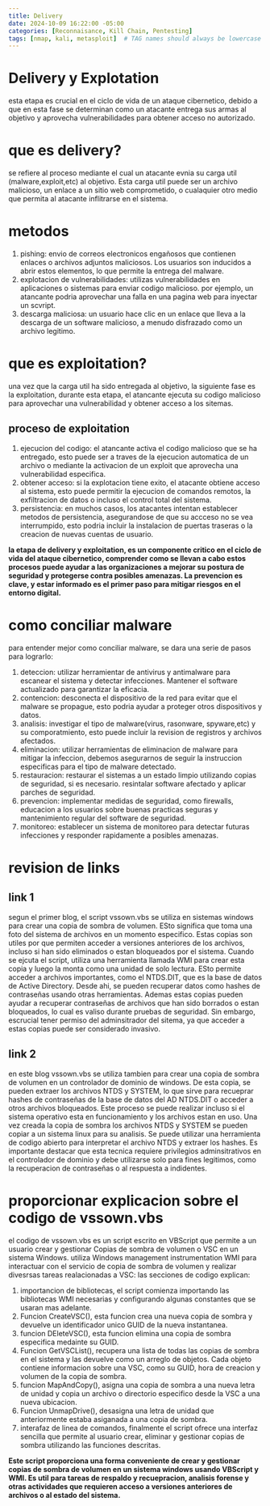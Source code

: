 ```yaml
---
title: Delivery
date: 2024-10-09 16:22:00 -05:00
categories: [Reconnaisance, Kill Chain, Pentesting]
tags: [nmap, kali, metasploit]  # TAG names should always be lowercase
---
```


# Delivery y Explotation
esta etapa es crucial en el ciclo de vida de un ataque cibernetico, debido a que en esta fase se determinan como un atacante entrega sus armas al objetivo y aprovecha vulnerabilidades para obtener acceso no autorizado.

# que es delivery?
se refiere al proceso mediante el cual un atacante evnia su carga util (malware,exploit,etc) al objetivo. Esta carga util puede ser un archivo malicioso, un enlace a un sitio web comprometido, o cualaquier otro medio que permita al atacante inflitrarse en el sistema.

# metodos
1. pishing: envio de correos electronicos engañosos que contienen enlaces o archivos adjuntos maliciosos. Los usuarios son inducidos a abrir estos elementos, lo que permite la entrega del malware.
2. explotacion de vulnerabilidades: utilizas vulnerabilidades en aplicaciones o sistemas para enviar codigo malicioso. por ejemplo, un atancante podria aprovechar una falla en una pagina web para inyectar un scvript.
3. descarga maliciosa: un usuario hace clic en un enlace que lleva a la descarga de un software malicioso, a menudo disfrazado como un archivo legitimo.

# que es exploitation?
una vez que la carga util ha sido entregada al objetivo, la siguiente fase es la exploitation, durante esta etapa, el atancante ejecuta su codigo malicioso para aprovechar una vulnerabilidad y obtener acceso a los sitemas.

## proceso de exploitation
1. ejecucion del codigo: el atancante activa el codigo malicioso que se ha entregado, esto puede ser a traves de la ejecucion automatica de un archivo o mediante la activacion de un exploit que aprovecha una vulnerabilidad especifica.
2. obtener acceso: si la explotacion tiene exito, el atacante obtiene acceso al sistema, esto puede permitir la ejecucion de comandos remotos, la exfiltracion de datos o incluso el control total del sistema.
3. persistencia: en muchos casos, los atacantes intentan establecer metodos de persistencia, asegurandose de que su accceso no se vea interrumpido, esto podria incluir la instalacion de puertas traseras o la creacion de nuevas cuentas de usuario.

**la etapa de delivery y exploitation, es un componente critico en el ciclo de vida del ataque cibernetico, comprender como se llevan a cabo estos procesos puede ayudar a las organizaciones a mejorar su postura de seguridad y protegerse contra posibles amenazas. La prevencion es clave, y estar informado es el primer paso para mitigar riesgos en el entorno digital.**



# como conciliar malware

para entender mejor como conciliar malware, se dara una serie de pasos para lograrlo:
1. deteccion: utilizar herramientar de antivirus y antimalware para escanear el sistema y detectar infecciones. Mantener el software actualizado para garantizar la eficacia.
2. contencion: desconecta el dispositivo de la red para evitar que el malware se propague, esto podria ayudar a proteger otros dispositivos y datos.
3. analisis: investigar el tipo de malware(virus, rasonware, spyware,etc) y su comporatmiento, esto puede incluir la revision de registros y archivos afectados.
4. eliminacion: utilizar herramientas de eliminacion de malware para mitigar la infeccion, debemos asegurarnos de seguir la instruccion especificas para el tipo de malware detectado.
5. restauracion: restaurar el sistemas a un estado limpio utilizando copias de seguridad, si es necesario. resintalar software afectado y aplicar parches de seguridad.
6. prevencion: implementar medidas de seguridad, como firewalls, educacion a los usuarios sobre buenas practicas seguras y mantenimiento regular del software de seguridad.
7. monitoreo: establecer un sistema de monitoreo para detectar futuras infecciones y responder rapidamente a posibles amenazas.

# revision de links

## link 1
segun el primer blog, el script vssown.vbs se utiliza en sistemas windows para crear una copia de sombra de volumen. ESto significa que toma una foto del sistema de archivos en un momento especifico. Estas copias son utiles por que permiten acceder a versiones anteriores de los archivos, incluso si han sido eliminados o estan bloqueados por el sistema.
Cuando se ejcuta el script, utiliza una herramienta llamada WMI para crear esta copia y luego la monta como una unidad de solo lectura. ESto permite acceder a archivos importantes, como el NTDS.DIT, que es la base de datos de Active Directory. Desde ahi, se pueden recuperar datos como hashes de contraseñas usando otras herramientas.
Ademas estas copias pueden ayudar a recuperar contraseñas de archivos que han sido borrados o estan bloqueados, lo cual es valiso durante pruebas de seguridad. Sin embargo, escrucial tener permiso del adminsitrador del sitema, ya que acceder a estas copias puede ser considerado invasivo.

## link 2
en este blog vssown.vbs se utiliza tambien para crear una copia de sombra de volumen en un controlador de dominio de windows. De esta copia, se pueden extraer los archivos NTDS y SYSTEM, lo que sirve para recueprar hashes de contraseñas de la base de datos del AD NTDS.DIT o acceder a otros archivos bloqueados. Este proceso se puede realizar incluso si el sistema operativo esta en funcionamiento y los archivos estan en uso.
Una vez creada la copia de sombra los archivos NTDS y SYSTEM se pueden copiar a un sistema linux para su analisis. Se puede utilizar una herramienta de codigo abierto para interpretar el archivo NTDS y extraer los hashes. Es importante destacar que esta tecnica requiere privilegios adminsitrativos en el controlador de dominio y debe utilizarse solo para fines legitimos, como la recuperacion de contraseñas o al respuesta a indidentes.


# proporcionar explicacion sobre el codigo de vssown.vbs
el codigo de vssown.vbs es un script escrito en VBScript que permite a un usuario crear y gestionar Copias de sombra de volumen o VSC en un sistema Windows. utiliza Windows management instrumentation WMI para interactuar con el servicio de copia de sombra de volumen y realizar divesrsas tareas realacionadas a VSC:
las secciones de codigo explican:
1. importancion de bibliotecas, el script comienza importando las bibliotecas WMI necesarias y configurando algunas constantes que se usaran mas adelante.
2. Funcion CreateVSC(), esta funcion crea una nueva copia de sombra y devuelve un identificador unico GUID de la nueva instantanea.
3. funcion DEleteVSC(), esta funcion elimina una copia de sombra especifica medainte su GUID.
4. Funcion GetVSCList(), recupera una lista de todas las copias de sombra en el sistema y las devuelve como un arreglo de objetos. Cada objeto contiene informacion sobre una VSC, como su GUID, hora de creacion y volumen de la copia de sombra.
5. funcion MapAndCopy(), asigna una copia de sombra a una nueva letra de unidad y copia un archivo o directorio especifico desde la VSC a una nueva ubicacion.
6. Funcion UnmapDrive(), desasigna una letra de unidad que anteriormente estaba asiganada a una copia de sombra.
7. interafaz de linea de comandos, finalmente el script ofrece una interfaz sencilla que permite al usuario crear, eliminar y gestionar copias de sombra utilizando las funciones descritas.

**Este script proporciona una forma conveniente de crear y gestionar copias de sombra de volumen en un sistema windows usando VBScript y WMI. Es util para tareas de respaldo y recuepracion, analisis forense y otras actividades que requieren acceso a versiones anteriores de archivos o al estado del sistema.**
